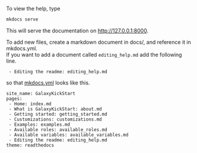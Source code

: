 To view the help, type
```bash
mkdocs serve
```
This will serve the documentation on http://127.0.0.1:8000.

To add new files, create a markdown document in docs/, and reference it in mkdocs.yml.  
If you want to add a document called `editing_help.md` add the following line.
```
 - Editing the readme: editing_help.md
```

so that [mkdocs.yml](https://github.com/ARTbio/ansible-artimed/blob/master/mkdocs.yml) looks like this.
```
site_name: GalaxyKickStart
pages:
 - Home: index.md
 - What is GalaxyKickStart: about.md
 - Getting started: getting_started.md
 - Customizations: customizations.md
 - Examples: examples.md
 - Available roles: available_roles.md
 - Available variables: available_variables.md
 - Editing the readme: editing_help.md
theme: readthedocs
```
